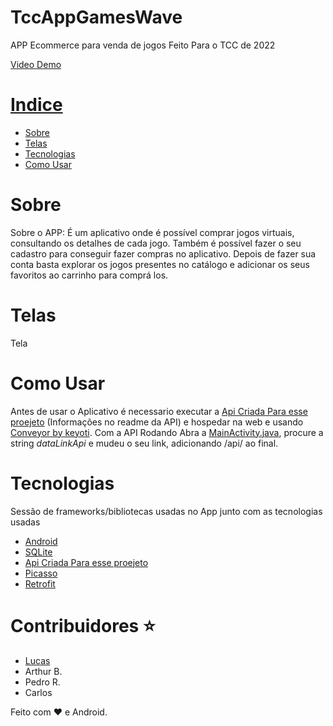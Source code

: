 # TccAppGamesWave
APP Ecommerce para venda de jogos
Feito Para o TCC de 2022

<p> <a href="https://youtu.be/2fr7kO5p2M4"/>Video Demo<p/>

# Indice

- [Sobre](#sobre)
- [Telas](#telas)
- [Tecnologias](#tecnologias)
- [Como Usar](#comousar)


# Sobre
 Sobre o APP: É um aplicativo onde é possível comprar jogos virtuais, consultando os detalhes de cada jogo. 
 Também é possível fazer o seu cadastro para conseguir fazer compras no aplicativo. Depois de fazer sua conta basta explorar os jogos 
 presentes no catálogo e adicionar os seus favoritos ao carrinho para comprá los.
 
 # Telas
Tela
 
# Como Usar
Antes de usar o Aplicativo é necessario executar a [Api Criada Para esse proejeto](https://github.com/HorizonSystem-Official/API_TccGamesWave) (Informações no readme da API) e hospedar na web e usando [Conveyor by keyoti](https://conveyor.cloud/). Com a API Rodando Abra a [MainActivity.java](https://github.com/HorizonSystem-Official/TccAppGamesWave/blob/master/app/src/main/java/com/example/tccappgameswave/MainActivity.java), procure a string *dataLinkApi* e mudeu o seu link, adicionando /api/ ao final. 
 
 # Tecnologias
 Sessão de frameworks/bibliotecas usadas no App junto com as tecnologias usadas
* [Android](https://reactjs.org/)
* [SQLite](https://www.sqlite.org/index.html)
* [Api Criada Para esse proejeto](https://github.com/HorizonSystem-Official/API_TccGamesWave)
* [Picasso](https://square.github.io/picasso/)
* [Retrofit](https://square.github.io/retrofit/)

# Contribuidores :star:
* [Lucas](https://github.com/LucasBara-dising)
* Arthur B.
* Pedro R.
* Carlos

Feito com :heart: e Android.
